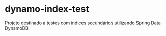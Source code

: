 # dynamo-index-test
Projeto destinado a testes com índices secundários utilizando Spring Data DynamoDB
